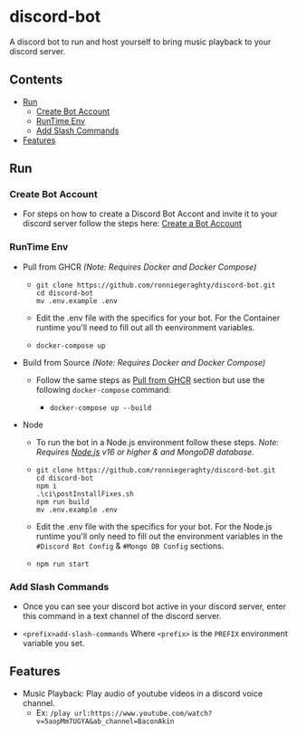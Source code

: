 # discord-bot<!-- omit in toc -->

A discord bot to run and host yourself to bring music playback to your discord server.

## Contents<!-- omit in toc -->

- [Run](#run)
  - [Create Bot Account](#create-bot-account)
  - [RunTime Env](#runtime-env)
  - [Add Slash Commands](#add-slash-commands)
- [Features](#features)

## Run

### Create Bot Account

- For steps on how to create a Discord Bot Accont and invite it to your discord server follow the steps here: [Create a Bot Account](https://discordpy.readthedocs.io/en/stable/discord.html)

### RunTime Env

- Pull from GHCR _(Note: Requires Docker and Docker Compose)_

  - ```shell
    git clone https://github.com/ronniegeraghty/discord-bot.git
    cd discord-bot
    mv .env.example .env
    ```

  - Edit the .env file with the specifics for your bot. For the Container runtime you'll need to fill out all th eenvironment variables.

  - ```shell
    docker-compose up
    ```

- Build from Source _(Note: Requires Docker and Docker Compose)_

  - Follow the same steps as [Pull from GHCR](#pull-from-ghcr) section but use the following `docker-compose` command:

    - ```shell
      docker-compose up --build
      ```

- Node

  - To run the bot in a Node.js environment follow these steps. _Note: Requires [Node.js](https://nodejs.org/en/download/) v16 or higher & and MongoDB database._

  - ```shell
    git clone https://github.com/ronniegeraghty/discord-bot.git
    cd discord-bot
    npm i
    .\ci\postInstallFixes.sh
    npm run build
    mv .env.example .env
    ```

  - Edit the .env file with the specifics for your bot. For the Node.js runtime you'll only need to fill out the environment variables in the `#Discord Bot Config` & `#Mongo DB Config` sections.

  - ```shell
    npm run start
    ```

### Add Slash Commands

- Once you can see your discord bot active in your discord server, enter this command in a text channel of the discord server.

- `<prefix>add-slash-commands` Where `<prefix>` is the `PREFIX` environment variable you set.

## Features

- Music Playback: Play audio of youtube videos in a discord voice channel.
  - Ex: `/play url:https://www.youtube.com/watch?v=5aopMm7UGYA&ab_channel=BaconAkin`
